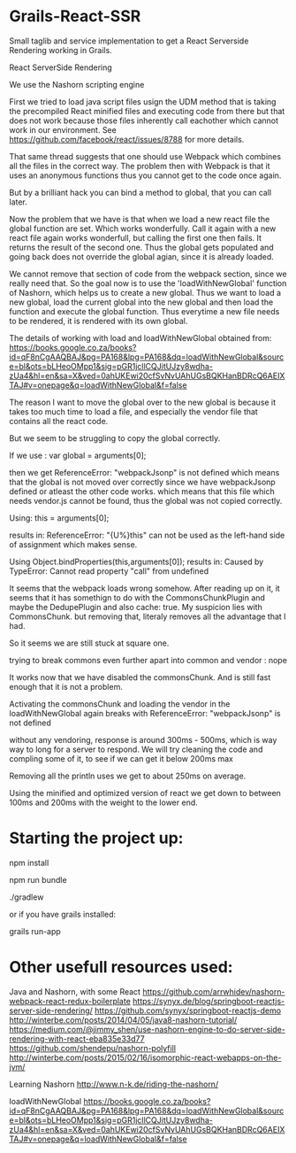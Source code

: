 # Grails-React-SSR
Small taglib and service implementation to get a React Serverside Rendering working in Grails.

React ServerSide Rendering

We use the Nashorn scripting engine

First we tried to load java script files usign the UDM method that is taking the precompiled React minified files and executing code from there but that does not work because those files inherently call eachother which cannot work in our environment. See https://github.com/facebook/react/issues/8788 for more details.

That same thread suggests that one should use Webpack which combines all the files in the correct way.
The problem then with Webpack is that it uses an anonymous functions thus you cannot get to the code once again.

But by a brilliant hack you can bind a method to global, that you can call later.

Now the problem that we have is that when we load a new react file the global function are set. Which works wonderfully. Call it again with a new react file again works wonderfull, but calling the first one then fails. It returns the result of the second one. Thus the global gets populated and going back does not override the global agian, since it is already loaded.

We cannot remove that section of code from the webpack section, since we really need that. So the goal now is to use the 'loadWithNewGlobal' function of Nashorn, which helps us to create a new global. Thus we want to load a new global, load the current global into the new global and then load the function and execute the global function. Thus everytime a new file needs to be rendered, it is rendered with its own global.

The details of working with load and loadWithNewGlobal obtained from: https://books.google.co.za/books?id=qF8nCgAAQBAJ&pg=PA168&lpg=PA168&dq=loadWithNewGlobal&source=bl&ots=bLHeoOMpp1&sig=pGR1jcllCQJitUJzy8wdha-zUa4&hl=en&sa=X&ved=0ahUKEwi20cfSvNvUAhUGsBQKHanBDRcQ6AEIXTAJ#v=onepage&q=loadWithNewGlobal&f=false

The reason I want to move the global over to the new global is because it takes too much time to load a file, and especially the vendor file that contains all the react code.

But we seem to be struggling to copy the global correctly.

If we use : var global = arguments[0];

 then we get ReferenceError: "webpackJsonp" is not defined
which means that the global is not moved over correctly since we have webpackJsonp defined or atleast the other code works. which means that this file which needs vendor.js cannot be found, thus the global was not copied correctly.

Using: this = arguments[0];

results in: ReferenceError: "{U%}this" can not be used as the left-hand side of assignment
which makes sense.

Using Object.bindProperties(this,arguments[0]); results in:
Caused by
TypeError: Cannot read property "call" from undefined

It seems that the webpack loads wrong somehow. After reading up on it, it seems that it has somethign to do with the CommonsChunkPlugin and maybe the DedupePlugin and also cache: true.
My suspicion lies with CommonsChunk. but removing that, literaly removes all the advantage that I had.

So it seems we are still stuck at square one.

trying to break commons even further apart into common and vendor : nope

It works now that we have disabled the commonsChunk. And is still fast enough that it is not a problem.

Activating the commonsChunk and loading the vendor in the loadWithNewGlobal again breaks with ReferenceError: "webpackJsonp" is not defined

without any vendoring, response is around 300ms - 500ms, which is way way to long for a server to respond. We will try cleaning the code and compling some of it, to see if we can get it below 200ms max

Removing all the println uses we get to about 250ms on average.

Using the minified and optimized version of react we get down to between 100ms and 200ms with the weight to the lower end.

# Starting the project up:

npm install

npm run bundle

./gradlew

or if you have grails installed:

grails run-app


# Other usefull resources used:

Java and Nashorn, with some React
https://github.com/arrwhidev/nashorn-webpack-react-redux-boilerplate
https://synyx.de/blog/springboot-reactjs-server-side-rendering/
https://github.com/synyx/springboot-reactjs-demo
http://winterbe.com/posts/2014/04/05/java8-nashorn-tutorial/
https://medium.com/@jimmy_shen/use-nashorn-engine-to-do-server-side-rendering-with-react-eba835e33d77
https://github.com/shendepu/nashorn-polyfill
http://winterbe.com/posts/2015/02/16/isomorphic-react-webapps-on-the-jvm/

Learning Nashorn
http://www.n-k.de/riding-the-nashorn/

loadWithNewGlobal
https://books.google.co.za/books?id=qF8nCgAAQBAJ&pg=PA168&lpg=PA168&dq=loadWithNewGlobal&source=bl&ots=bLHeoOMpp1&sig=pGR1jcllCQJitUJzy8wdha-zUa4&hl=en&sa=X&ved=0ahUKEwi20cfSvNvUAhUGsBQKHanBDRcQ6AEIXTAJ#v=onepage&q=loadWithNewGlobal&f=false
